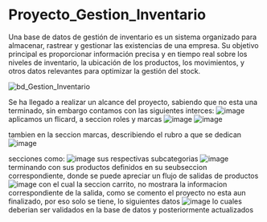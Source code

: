 # Proyecto_Gestion_Inventario
Una base de datos de gestión de inventario es un sistema organizado para almacenar, rastrear y gestionar las existencias de una empresa. Su objetivo principal es proporcionar información precisa y en tiempo real sobre los niveles de inventario, la ubicación de los productos, los movimientos, y otros datos relevantes para optimizar la gestión del stock.


![bd_Gestion_Inventario](https://github.com/user-attachments/assets/540877bd-df22-4a54-90af-4421681e7859)

Se ha llegado a realizar un alcance del proyecto, sabiendo que no esta una terminado, sin embargo contamos con las siguientes interces:
![image](https://github.com/user-attachments/assets/21a4d2a5-1856-4827-b572-1d0895002451)
aplicamos un flicard, a seccion roles y  marcas
![image](https://github.com/user-attachments/assets/fc4fdfd9-7f12-4f7d-b3b1-acc930f15ae5)
![image](https://github.com/user-attachments/assets/5180b8bc-0d5a-4447-8d55-45ca4d238145)

tambien en la seccion marcas, describiendo el rubro a que se dedican
![image](https://github.com/user-attachments/assets/a4e08953-dfa9-4d68-a067-9d5a41943f8e)

secciones como:
![image](https://github.com/user-attachments/assets/a0205681-932b-48a8-be8c-96a05afbfca0)
sus respectivas subcategorias
![image](https://github.com/user-attachments/assets/c338d4f5-9249-4e87-8fd1-4eae00ad8ecc)
terminando con sus productos definidos en su seubseccion correspondiente, donde se puede apreciar un flujo de salidas de productos   
![image](https://github.com/user-attachments/assets/b3801aed-ef50-4c93-b572-792985e0389f)
con el cual la seccion carrito, no mostrara la informacion correspondiente de la salida, como se comento
el proyecto no esta aun finalizado, por eso solo se tiene, lo siguientes datos
![image](https://github.com/user-attachments/assets/1807ac60-cfae-43a3-840b-1dc0156aeb74)
lo cuales deberian ser validados en la base de datos y posteriormente actualizados




